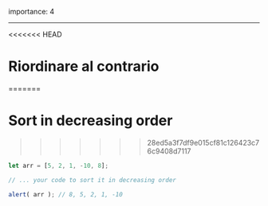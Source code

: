 importance: 4

---

<<<<<<< HEAD
# Riordinare al contrario 
=======
# Sort in decreasing order
>>>>>>> 28ed5a3f7df9e015cf81c126423c76c9408d7117

```js
let arr = [5, 2, 1, -10, 8];

// ... your code to sort it in decreasing order

alert( arr ); // 8, 5, 2, 1, -10
```

